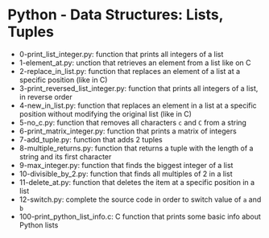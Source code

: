 # Python - Data Structures: Lists, Tuples

- 0-print_list_integer.py: function that prints all integers of a list
- 1-element_at.py: unction that retrieves an element from a list like on C
- 2-replace_in_list.py: function that replaces an element of a list at a specific position (like in C)
- 3-print_reversed_list_integer.py: function that prints all integers of a list, in reverse order
- 4-new_in_list.py: function that replaces an element in a list at a specific position without modifying the original list (like in C)
- 5-no_c.py: function that removes all characters `c` and `C` from a string
- 6-print_matrix_integer.py: function that prints a matrix of integers
- 7-add_tuple.py: function that adds 2 tuples
- 8-multiple_returns.py: function that returns a tuple with the length of a string and its first character
- 9-max_integer.py: function that finds the biggest integer of a list
- 10-divisible_by_2.py: function that finds all multiples of 2 in a list
- 11-delete_at.py: function that deletes the item at a specific position in a list
- 12-switch.py: complete the source code in order to switch value of `a` and `b`
- 100-print_python_list_info.c: C function that prints some basic info about Python lists
